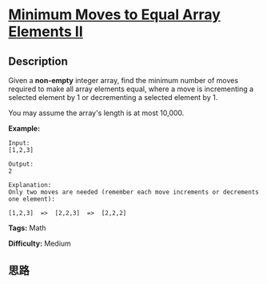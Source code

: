 # [Minimum Moves to Equal Array Elements II][title]

## Description

Given a **non-empty** integer array, find the minimum number of moves required
to make all array elements equal, where a move is incrementing a selected
element by 1 or decrementing a selected element by 1.

You may assume the array's length is at most 10,000.

**Example:**
            Input:    [1,2,3]        Output:    2        Explanation:    Only two moves are needed (remember each move increments or decrements one element):        [1,2,3]  =>  [2,2,3]  =>  [2,2,2]    


**Tags:** Math

**Difficulty:** Medium

## 思路

[title]: https://leetcode.com/problems/minimum-moves-to-equal-array-elements-ii

